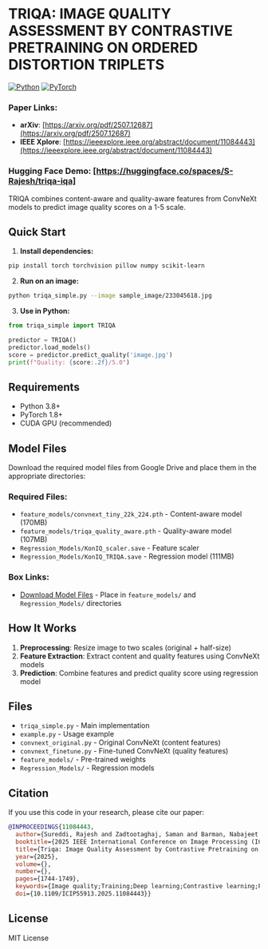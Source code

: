 
# TRIQA: IMAGE QUALITY ASSESSMENT BY CONTRASTIVE PRETRAINING ON ORDERED DISTORTION TRIPLETS

[![Python](https://img.shields.io/badge/Python-3.8+-blue.svg)](https://www.python.org/downloads/)
[![PyTorch](https://img.shields.io/badge/PyTorch-1.8+-red.svg)](https://pytorch.org/)

### Paper Links:
- **arXiv**: [https://arxiv.org/pdf/2507.12687](https://arxiv.org/pdf/2507.12687)
- **IEEE Xplore**: [https://ieeexplore.ieee.org/abstract/document/11084443](https://ieeexplore.ieee.org/abstract/document/11084443)

### Hugging Face Demo: [https://huggingface.co/spaces/S-Rajesh/triqa-iqa]

TRIQA combines content-aware and quality-aware features from ConvNeXt models to predict image quality scores on a 1-5 scale.

## Quick Start

1. **Install dependencies:**
```bash
pip install torch torchvision pillow numpy scikit-learn
```

2. **Run on an image:**
```bash
python triqa_simple.py --image sample_image/233045618.jpg
```

3. **Use in Python:**
```python
from triqa_simple import TRIQA

predictor = TRIQA()
predictor.load_models()
score = predictor.predict_quality('image.jpg')
print(f"Quality: {score:.2f}/5.0")
```

## Requirements

- Python 3.8+
- PyTorch 1.8+
- CUDA GPU (recommended)

## Model Files

Download the required model files from Google Drive and place them in the appropriate directories:

### Required Files:
- `feature_models/convnext_tiny_22k_224.pth` - Content-aware model (170MB)
- `feature_models/triqa_quality_aware.pth` - Quality-aware model (107MB)  
- `Regression_Models/KonIQ_scaler.save` - Feature scaler
- `Regression_Models/KonIQ_TRIQA.save` - Regression model (111MB)

### Box Links:
- [Download Model Files](https://utexas.box.com/s/8aw6axc2lofouja65uc726lca8b1cduf) - Place in `feature_models/` and `Regression_Models/` directories

## How It Works

1. **Preprocessing**: Resize image to two scales (original + half-size)
2. **Feature Extraction**: Extract content and quality features using ConvNeXt models
3. **Prediction**: Combine features and predict quality score using regression model

## Files

- `triqa_simple.py` - Main implementation
- `example.py` - Usage example
- `convnext_original.py` - Original ConvNeXt (content features)
- `convnext_finetune.py` - Fine-tuned ConvNeXt (quality features)
- `feature_models/` - Pre-trained weights
- `Regression_Models/` - Regression models

## Citation

If you use this code in your research, please cite our paper:

```bibtex
@INPROCEEDINGS{11084443,
  author={Sureddi, Rajesh and Zadtootaghaj, Saman and Barman, Nabajeet and Bovik, Alan C.},
  booktitle={2025 IEEE International Conference on Image Processing (ICIP)}, 
  title={Triqa: Image Quality Assessment by Contrastive Pretraining on Ordered Distortion Triplets}, 
  year={2025},
  volume={},
  number={},
  pages={1744-1749},
  keywords={Image quality;Training;Deep learning;Contrastive learning;Predictive models;Feature extraction;Distortion;Data models;Synthetic data;Image Quality Assessment;Contrastive Learning},
  doi={10.1109/ICIP55913.2025.11084443}}
```



## License

MIT License
